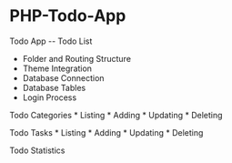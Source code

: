 # PHP-Todo-App

 Todo App -- Todo List

   * Folder and Routing Structure
   * Theme Integration
   * Database Connection
   * Database Tables
   * Login Process

   Todo Categories
    * Listing
    * Adding
    * Updating
    * Deleting

   Todo Tasks
    * Listing
    * Adding
    * Updating
    * Deleting

   Todo Statistics

